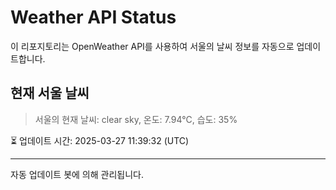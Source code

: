 
# Weather API Status

이 리포지토리는 OpenWeather API를 사용하여 서울의 날씨 정보를 자동으로 업데이트합니다.

## 현재 서울 날씨
> 서울의 현재 날씨: clear sky, 온도: 7.94°C, 습도: 35%

⏳ 업데이트 시간: 2025-03-27 11:39:32 (UTC)

---
자동 업데이트 봇에 의해 관리됩니다.
